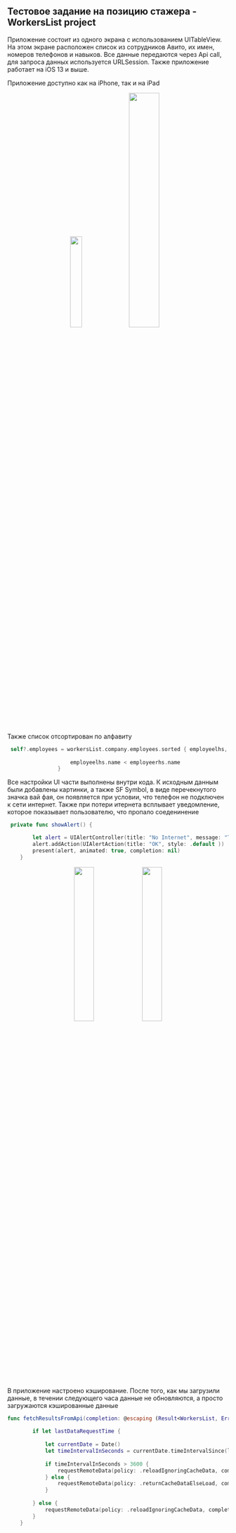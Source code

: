 
## Тестовое задание на позицию стажера - WorkersList project 



Приложение состоит из одного экрана с использованием UITableView. На этом экране расположен список из сотрудников Авито, их имен, номеров телефонов и навыков. Все данные передаются через Api call, для запроса данных используется URLSession. Также приложение работает на iOS 13 и выше.


Приложение доступно как на iPhone, так и на iPad

<p align="center" width="100%">
    <img width="23%" src="https://user-images.githubusercontent.com/111228178/198905039-920c5ae6-845e-46fb-a3f2-f903e0198520.jpg">
     <img width="37%" src="https://user-images.githubusercontent.com/111228178/198904608-199820e6-179b-4119-b0e1-9bfe22a51c48.png">
</p>

Также список отсортирован по алфавиту 


```swift
 self?.employees = workersList.company.employees.sorted { employeelhs, employeerhs in
                    
                    employeelhs.name < employeerhs.name
                }
```

Все настройки UI части выполнены внутри кода. К исходным данным были добавлены картинки, а также SF Symbol, в виде перечекнутого значка вай фая, он появляется при условии, что телефон не подключен к сети интернет. 
Также при потери итернета всплывает увeдомление, которое показывает пользователю, что пропало соеденинение 
```swift
 private func showAlert() {

        let alert = UIAlertController(title: "No Internet", message: "This app requires wifi/internet connection!", preferredStyle: .alert)
        alert.addAction(UIAlertAction(title: "OK", style: .default ))
        present(alert, animated: true, completion: nil)
    }
```
<p align="center" width="100%">
    <img width="30%" src="https://user-images.githubusercontent.com/111228178/198905040-0828a27a-6ac6-4326-85af-93a9cdc1acd1.jpg">
     <img width="30%" src="https://user-images.githubusercontent.com/111228178/198905042-db5a69f6-a30d-449a-8eb0-532273e72989.jpg">
</p>

В приложение настроено кэширование. После того, как мы загрузили данные, в течении следующего часа данные не обновляются, а просто загружаются кэшированные данные 
```swift
func fetchResultsFromApi(completion: @escaping (Result<WorkersList, Error>) -> Void) {
        
        if let lastDataRequestTime {
            
            let currentDate = Date()
            let timeIntervalInSeconds = currentDate.timeIntervalSince(lastDataRequestTime)
            
            if timeIntervalInSeconds > 3600 {
                requestRemoteData(policy: .reloadIgnoringCacheData, completion: completion)
            } else {
                requestRemoteData(policy: .returnCacheDataElseLoad, completion: completion)
            }
            
        } else {
            requestRemoteData(policy: .reloadIgnoringCacheData, completion: completion)
        }
    }
```



